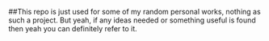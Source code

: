 ##This repo is just used for some of my random personal works, nothing as such a project. But yeah, if any ideas needed or something useful is found then yeah you can definitely refer to it.
